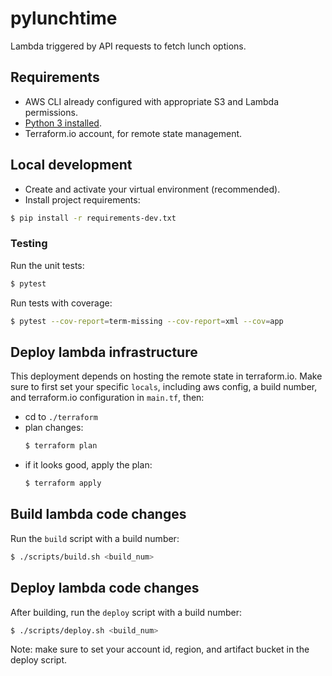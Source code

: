 # pylunchtime

Lambda triggered by API requests to fetch lunch options.

## Requirements

- AWS CLI already configured with appropriate S3 and Lambda permissions.
- [Python 3 installed](https://www.python.org/downloads/).
- Terraform.io account, for remote state management.

## Local development

- Create and activate your virtual environment (recommended).
- Install project requirements:

```bash
$ pip install -r requirements-dev.txt
```

### Testing

Run the unit tests:

```bash
$ pytest
```

Run tests with coverage:

```bash
$ pytest --cov-report=term-missing --cov-report=xml --cov=app
```


## Deploy lambda infrastructure

This deployment depends on hosting the remote state in terraform.io.
Make sure to first set your specific `locals`, including aws config, a build number, and terraform.io configuration in `main.tf`, then:

- cd to `./terraform`
- plan changes:
  ```bash 
  $ terraform plan
  ```
- if it looks good, apply the plan:
  ```bash 
  $ terraform apply
  ```


## Build lambda code changes
Run the `build` script with a build number:

```bash
$ ./scripts/build.sh <build_num>
```

## Deploy lambda code changes
After building, run the `deploy` script with a build number:

```bash
$ ./scripts/deploy.sh <build_num>
```

Note: make sure to set your account id, region, and artifact bucket in the deploy script.